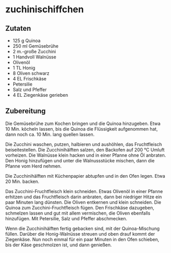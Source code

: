 # zuchinischiffchen

## Zutaten

- 125 g	Quinoa
- 250 ml	Gemüsebrühe
- 2 m.-große	Zucchini
- 1 Handvoll	Walnüsse
- Olivenöl
- 1 TL	Honig
- 8	Oliven schwarz
- 4 EL	Frischkäse
- Petersilie
- Salz und Pfeffer
- 4 EL	Ziegenkäse gerieben

## Zubereitung

Die Gemüsebrühe zum Kochen bringen und die Quinoa hinzugeben. Etwa 10 Min. köcheln lassen, bis die Quinoa die Flüssigkeit aufgenommen hat, dann noch ca. 10 Min. lang quellen lassen.

Die Zucchini waschen, putzen, halbieren und aushöhlen, das Fruchtfleisch beiseitestellen. Die Zucchinihälften salzen, den Backofen auf 200 °C Umluft vorheizen. Die Walnüsse klein hacken und in einer Pfanne ohne Öl anbraten. Den Honig hinzufügen und unter die Walnussstücke mischen, dann die Pfanne vom Herd nehmen.

Die Zucchinihälften mit Küchenpapier abtupfen und in den Ofen legen. Etwa 20 Min. backen.

Das Zucchini-Fruchtfleisch klein schneiden. Etwas Olivenöl in einer Pfanne erhitzen und das Fruchtfleisch darin anbraten, dann bei niedriger Hitze ein paar Minuten lang dünsten. Die Oliven entkernen und klein schneiden. Die Quinoa zum Zucchini-Fruchtfleisch fügen. Den Frischkäse dazugeben, schmelzen lassen und gut mit allem vermischen, die Oliven ebenfalls hinzufügen. Mit Petersilie, Salz und Pfeffer abschmecken.

Wenn die Zucchinihälften fertig gebacken sind, mit der Quinoa-Mischung füllen. Darüber die Honig-Walnüsse streuen und oben drauf kommt der Ziegenkäse. Nun noch einmal für ein paar Minuten in den Ofen schieben, bis der Käse geschmolzen ist, und dann genießen.
